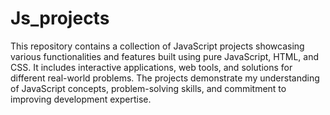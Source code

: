 # Js_projects

This repository contains a collection of JavaScript projects showcasing various functionalities and features built using pure JavaScript, HTML, and CSS. It includes interactive applications, web tools, and solutions for different real-world problems. The projects demonstrate my understanding of JavaScript concepts, problem-solving skills, and commitment to improving development expertise.
